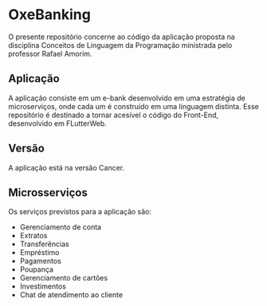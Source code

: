 # OxeBanking

O presente repositório concerne ao código da aplicação proposta na disciplina Conceitos de Linguagem da Programação ministrada pelo professor Rafael Amorim.

## Aplicação

A aplicação consiste em um e-bank desenvolvido em uma estratégia de microserviços, onde cada um é construído em uma linguagem distinta. Esse repositório é destinado a tornar acesível o código do Front-End, desenvolvido em FLutterWeb.

## Versão

A aplicação está na versão Cancer.

## Microsserviços

Os serviços previstos para a aplicação são:

- Gerenciamento de conta
- Extratos
- Transferências
- Empréstimo
- Pagamentos
- Poupança
- Gerenciamento de cartões
- Investimentos
- Chat de atendimento ao cliente
